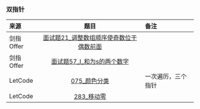 ### 双指针
来源|题目|备注
:---|:---:|:---|
剑指Offer|[面试题21_调整数组顺序使奇数位于偶数前面](JianZhiOffer/面试题21_调整数组顺序使奇数位于偶数前面.py)||
剑指Offer|[面试题57_I_和为s的两个数字](JianZhiOffer/面试题57_I_和为s的两个数字.py)||
LetCode|[075_颜色分类](Leetcode/075_颜色分类.py)|一次遍历，三个指针|
LetCode|[283_移动零](Leetcode/283_移动零.py)||




